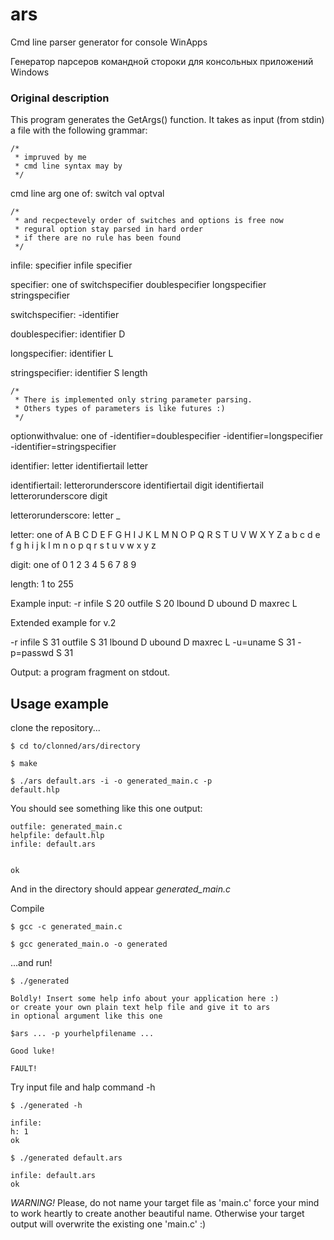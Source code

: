 # ars

Cmd line parser generator for console WinApps

Генератор парсеров командной стороки для консольных приложений Windows

### Original description

This program generates the GetArgs() function.
It takes as input (from stdin) a file with the
  following grammar:
 
 	/* 
  	 * impruved by me 
  	 * cmd line syntax may by 
	 */
	 
cmd line arg one of:
    switch
    val
    optval
  
	/*
 	 * and recpectevely order of switches and options is free now
 	 * regural option stay parsed in hard order 
 	 * if there are no rule has been found 
 	 */
 
infile:
    specifier
    infile specifier

specifier: one of
    switchspecifier
    doublespecifier
    longspecifier
    stringspecifier

switchspecifier:
    -identifier

doublespecifier:
    identifier D

longspecifier:
    identifier L

stringspecifier:
    identifier S length
  
	/*
 	 * There is implemented only string parameter parsing.
 	 * Others types of parameters is like futures :)
 	 */

 optionwithvalue: one of
    -identifier=doublespecifier
    -identifier=longspecifier
    -identifier=stringspecifier 
  
 identifier:
    letter
    identifiertail letter

 identifiertail:
    letterorunderscore identifiertail
    digit identifiertail
    letterorunderscore
    digit

 letterorunderscore:
    letter
    _

 letter: one of
    A B C D E F G H I J K L M N O P Q R S T U V W X Y Z
    a b c d e f g h i j k l m n o p q r s t u v w x y z

 digit: one of
    0 1 2 3 4 5 6 7 8 9

 length:
    1 to 255


 Example input:
 -r infile S 20 outfile S 20 lbound D ubound D maxrec L
 
 Extended example for v.2

 -r infile S 31 outfile S 31 lbound D ubound D maxrec L -u=uname S 31 -p=passwd S 31

 Output: a program fragment on stdout.
 
## Usage example

clone the repository...

<code>$ cd to/clonned/ars/directory</code>

<code>$ make</code>

<code>$ ./ars default.ars -i -o generated_main.c -p default.hlp</code>

You should see something like this one output: 
```
outfile: generated_main.c
helpfile: default.hlp
infile: default.ars


ok
```
And in the directory should appear *generated_main.c*

Compile
 
<code>$ gcc -c generated_main.c</code>

<code>$ gcc generated_main.o -o generated</code>

...and run!

<code>$ ./generated</code>

```
Boldly! Insert some help info about your application here :)
or create your own plain text help file and give it to ars 
in optional argument like this one

$ars ... -p yourhelpfilename ...

Good luke!

FAULT!
```
Try input file and halp command -h

<code>$ ./generated -h</code>
```
infile: 
h: 1
ok
```
<code>$ ./generated default.ars</code>
```
infile: default.ars
ok
```

*WARNING!* Please, do not name your target file as 'main.c' 
force your mind to work heartly to create another beautiful name. 
Otherwise your target output will overwrite the existing one 'main.c' :)

